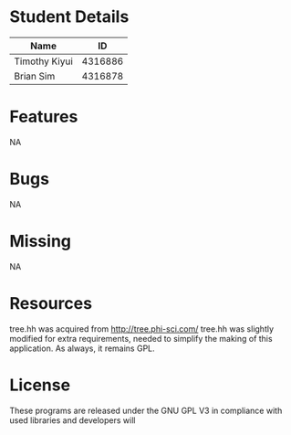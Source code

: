 Student Details 
===============
|Name            | ID        |
|----------------|-----------|
|Timothy Kiyui   | 4316886   |
|Brian Sim       | 4316878   |

Features 
========
NA

Bugs 
====
NA

Missing 
=======
NA

Resources 
=========
tree.hh was acquired from http://tree.phi-sci.com/
tree.hh was slightly modified for extra requirements, needed to
simplify the making of this application. As always, it remains GPL.

License 
=======
These programs are released under the GNU GPL V3 in compliance with
used libraries and developers will
